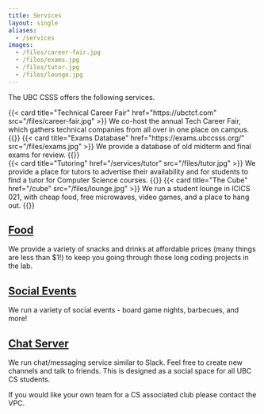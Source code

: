 ```yaml
---
title: Services
layout: single
aliases:
  - /services
images:
  - /files/career-fair.jpg
  - /files/exams.jpg
  - /files/tutor.jpg
  - /files/lounge.jpg
---
```


The UBC CSSS offers the following services.

<div class="card-deck mb-3">
  {{< card title="Technical Career Fair" href="https://ubctcf.com" src="/files/career-fair.jpg" >}}
    We co-host the annual Tech Career Fair, which gathers technical companies from all over in one place on campus.
  {{</ card >}}
  {{< card title="Exams Database" href="https://exams.ubccsss.org/" src="/files/exams.jpg" >}}
    We provide a database of old midterm and final exams for review.
  {{</ card >}}
</div>
<div class="card-deck mb-3">
  {{< card title="Tutoring" href="/services/tutor" src="/files/tutor.jpg" >}}
    We provide a place for tutors to advertise their availability and for students to find a tutor for Computer Science courses.
  {{</ card >}}
  {{< card title="The Cube" href="/cube" src="/files/lounge.jpg" >}}
    We run a student lounge in ICICS 021, with cheap food, free microwaves, video games, and a place to hang out.
  {{</ card >}}
</div>

## [Food](cube/menu)

We provide a variety of snacks and drinks at affordable prices (many things are
less than \$1!) to keep you going through those long coding projects in the lab.

## [Social Events](/events)

We run a variety of social events - board game nights, barbecues, and more!

## [Chat Server](https://chat.ubccsss.org)

We run chat/messaging service similar to Slack. Feel free to create new channels
and talk to friends. This is designed as a social space for all UBC CS students.

If you would like your own team for a CS associated club please contact the VPC.

